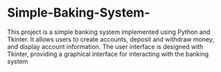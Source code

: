 # Simple-Baking-System-
This project is a simple banking system implemented using Python and Tkinter. It allows users to create accounts, deposit and withdraw money, and display account information. The user interface is designed with Tkinter, providing a graphical interface for interacting with the banking system
